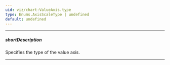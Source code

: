 ```yaml
---
uid: viz/chart:ValueAxis.type
type: Enums.AxisScaleType | undefined
default: undefined
---
```

---
##### shortDescription
Specifies the type of the value axis.

---
